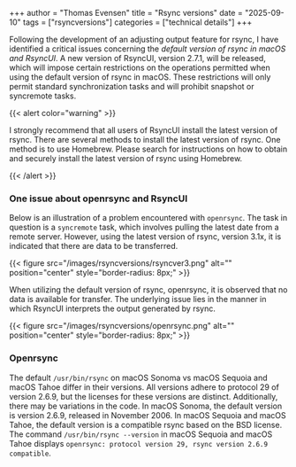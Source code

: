 +++
author = "Thomas Evensen"
title = "Rsync versions"
date = "2025-09-10"
tags = ["rsyncversions"]
categories = ["technical details"]
+++

Following the development of an adjusting output feature for rsync, I have identified a critical issues concerning the *default version of rsync in macOS and RsyncUI*. A new version of RsyncUI, version 2.7.1, will be released, which will impose certain restrictions on the operations permitted when using the default version of rsync in macOS. These restrictions will only permit standard synchronization tasks and will prohibit snapshot or syncremote tasks.

{{< alert color="warning" >}}

I strongly recommend that all users of RsyncUI install the latest version of rsync. There are several methods to install the latest version of rsync. One method is to use Homebrew. Please search for instructions on how to obtain and securely install the latest version of rsync using Homebrew.

{{< /alert >}}

### One issue about openrsync and RsyncUI

Below is an illustration of a problem encountered with `openrsync`. The task in question is a `syncremote` task, which involves pulling the latest date from a remote server. However, using the latest version of rsync, version 3.1x, it is indicated that there are data to be transferred. 

{{< figure src="/images/rsyncversions/rsyncver3.png" alt="" position="center" style="border-radius: 8px;" >}}

When utilizing the default version of rsync, openrsync, it is observed that no data is available for transfer. The underlying issue lies in the manner in which RsyncUI interprets the output generated by rsync.

{{< figure src="/images/rsyncversions/openrsync.png" alt="" position="center" style="border-radius: 8px;" >}}

### Openrsync

The default `/usr/bin/rsync` on macOS Sonoma vs macOS Sequoia and macOS Tahoe differ in their versions. All versions adhere to protocol 29 of version 2.6.9, but the licenses for these versions are distinct. Additionally, there may be variations in the code. In macOS Sonoma, the default version is version 2.6.9, released in November 2006. In macOS Sequoia and macOS Tahoe, the default version is a compatible rsync based on the BSD license. The command `/usr/bin/rsync --version` in macOS Sequoia and macOS Tahoe displays `openrsync: protocol version 29, rsync version 2.6.9 compatible`.
